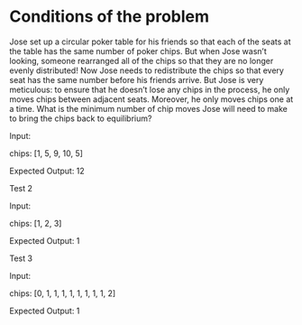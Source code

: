 # Conditions of the problem

 Jose set up a circular poker table for his friends so that each of the seats at the table has the same number of poker chips.
 But when Jose wasn’t looking, someone rearranged all of the chips so that they are no longer evenly distributed!
 Now Jose needs to redistribute the chips so that every seat has the same number before his friends arrive.
 But Jose is very meticulous: to ensure that he doesn’t lose any chips in the process, he only moves chips between adjacent seats.
 Moreover, he only moves chips one at a time. What is the minimum number of chip moves
 Jose will need to make to bring the chips back to equilibrium?

Input:

chips: [1, 5, 9, 10, 5]

Expected Output:
12

Test 2

Input:

chips: [1, 2, 3]

Expected Output:
1



Test 3

Input:

chips: [0, 1, 1, 1, 1, 1, 1, 1, 1, 2]

Expected Output:
1
